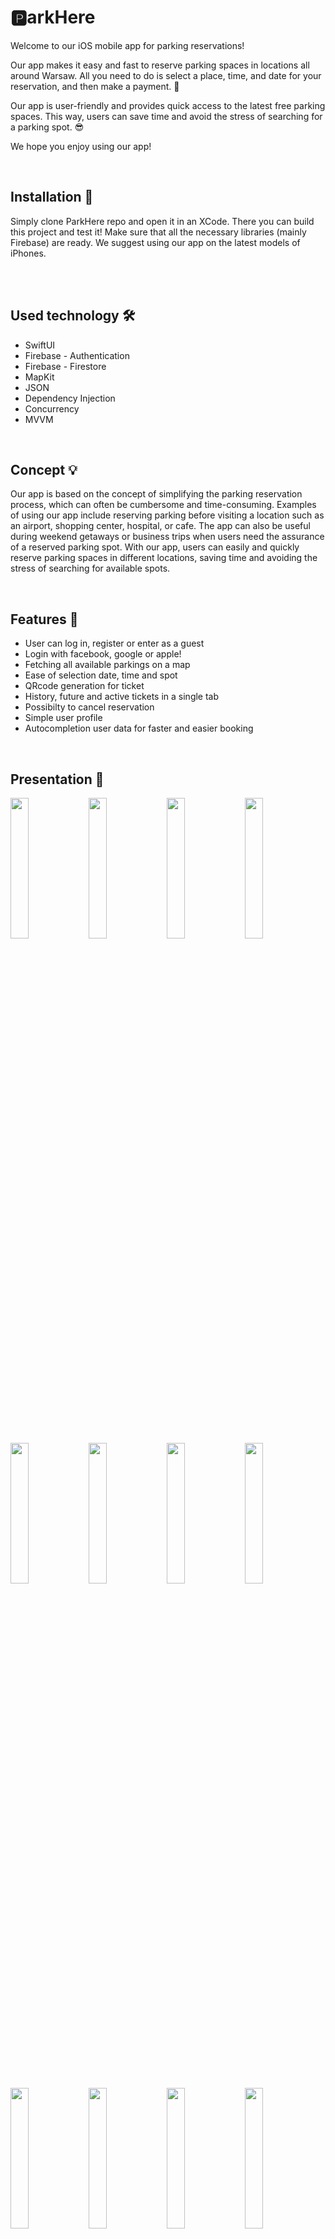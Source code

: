 # 🅿️arkHere
 
Welcome to our iOS mobile app for parking reservations!

Our app makes it easy and fast to reserve parking spaces in locations all around Warsaw. All you need to do is select a place, time, and date for your reservation, and then make a payment. 🤩

Our app is user-friendly and provides quick access to the latest free parking spaces. This way, users can save time and avoid the stress of searching for a parking spot. 😎

We hope you enjoy using our app! 

<br>

<h2> Installation  💽</h2>
Simply clone ParkHere repo and open it in an XCode. There you can build this project and test it! Make sure that all the necessary libraries (mainly Firebase) are ready. We suggest using our app on the latest models of iPhones. 

<br><br>

<h2> Used technology 🛠️</h2>
<ul>
  <li>SwiftUI</li>
  <li>Firebase - Authentication</li>
  <li>Firebase - Firestore</li>
  <li>MapKit</li>
  <li>JSON</li>
  <li>Dependency Injection</li>
  <li>Concurrency</li>
  <li>MVVM</li>  
</ul><br>

<h2> Concept 💡</h2>

Our app is based on the concept of simplifying the parking reservation process, which can often be cumbersome and time-consuming. Examples of using our app include reserving parking before visiting a location such as an airport, shopping center, hospital, or cafe. The app can also be useful during weekend getaways or business trips when users need the assurance of a reserved parking spot. With our app, users can easily and quickly reserve parking spaces in different locations, saving time and avoiding the stress of searching for available spots.

<br>

<h2> Features 🎯</h2>
<ul>
  <li>User can log in, register or enter as a guest</li>
  <li>Login with facebook, google or apple!</li>
  <li>Fetching all available parkings on a map</li>
  <li>Ease of selection date, time and spot</li>
  <li>QRcode generation for ticket</li>
  <li>History, future and active tickets in a single tab</li>
  <li>Possibilty to cancel reservation</li>
  <li>Simple user profile</li>
  <li>Autocompletion user data for faster and easier booking</li>
</ul><br>

<h2> Presentation 📲</h2>

<p float="left">
  <img src="https://user-images.githubusercontent.com/56788369/229270079-b54afa6c-14af-4a55-a038-ecc73d6ac59e.png" width=24% />
  <img src="https://user-images.githubusercontent.com/56788369/229270083-89ba5de0-4fa6-461a-8473-40c06ef90153.png" width=24% /> 
  <img src="https://user-images.githubusercontent.com/56788369/229270084-bdcdaf46-b490-4d9a-8e22-ec28017520f2.png" width=24% />
  <img src="https://user-images.githubusercontent.com/56788369/229270085-af99add4-6eb5-447d-ac9d-91a43a427d53.png" width=24% />
</p><br><br><br><br>

<p float="left">
  <img src="https://user-images.githubusercontent.com/56788369/229270160-c1aba834-649b-456f-b965-ad77fe2c57a5.png" width=24% />
  <img src="https://user-images.githubusercontent.com/56788369/229270163-289d179d-1d08-46a9-9bd0-3dca702d8ebd.png" width=24% /> 
  <img src="https://user-images.githubusercontent.com/56788369/229270164-cac79935-4b47-4736-a036-3c97f0745986.png" width=24% />
  <img src="https://user-images.githubusercontent.com/56788369/229270165-a255af41-136a-4bcf-8666-ac6fa9c7c69c.png" width=24% />
</p><br><br><br><br>

<p float="left">
  <img src="https://user-images.githubusercontent.com/56788369/229270211-6fc4bc9a-1342-491d-a4c4-e61714170252.png" width=24% />
  <img src="https://user-images.githubusercontent.com/56788369/229270212-c4b897ad-164c-420d-be5f-55355ef99010.png" width=24% /> 
  <img src="https://user-images.githubusercontent.com/56788369/229270213-2af4f9b4-82bb-474e-83e4-e59960e09e86.png" width=24% />
  <img src="https://user-images.githubusercontent.com/56788369/229270214-7ad0b83f-6126-4afc-b6a1-7ce342079d02.png" width=24% />
</p><br><br><br><br>

<p float="left">
  <img src="https://user-images.githubusercontent.com/56788369/229270254-ddf9c46e-0ece-4872-8f63-e1a3ec31ead0.png" width=24% />
  <img src="https://user-images.githubusercontent.com/56788369/229270255-cdb1fa5c-3608-4b20-bb9c-0e6ac10f3b45.png" width=24% /> 
  <img src="https://user-images.githubusercontent.com/56788369/229270259-016499f4-7cff-4609-bff3-ab28154e2394.png" width=24% />
  <img src="https://user-images.githubusercontent.com/56788369/229270260-b11d5031-0bb4-4037-bac9-cbe89af16699.png" width=24% />
</p><br><br><br><br>

<h2> Future plans 📋</h2>
<ul>
  <li>Publishing app to the AppStore</li>
  <li>More cities supported</li>
  <li>QR Code sharing</li>
  <li>Dark mode</li>
  <li>Route shown on how to get to the parking lot</li>
  <li>Support for other vehicles</li>
  <li>Website and android version</li>
</ul><br>
